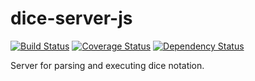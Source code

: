 # dice-server-js

[![Build Status][travis-image]][travis-link] [![Coverage Status][coveralls-image]][coveralls-link] [![Dependency Status][david-image]][david-link]

Server for parsing and executing dice notation.

[coveralls-image]: https://coveralls.io/repos/ssoloff/dice-server-js/badge.svg?branch=master&service=github
[coveralls-link]: https://coveralls.io/github/ssoloff/dice-server-js?branch=master
[david-image]: https://david-dm.org/ssoloff/dice-server-js.svg
[david-link]: https://david-dm.org/ssoloff/dice-server-js
[travis-image]: https://travis-ci.org/ssoloff/dice-server-js.svg?branch=master
[travis-link]: https://travis-ci.org/ssoloff/dice-server-js

